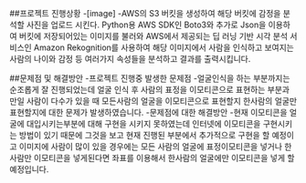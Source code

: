 ##프로젝트 진행상황
-[image]
-AWS의 S3 버킷을 생성하여 해당 버킷에 감정을 분석할 사진을 업로드 시킨다.
Python용 AWS SDK인 Boto3와 추가로 Json을 이용하여 버킷에 저장되어있는 이미지를 불러와 AWS에서 제공되는 딥 러닝 기반 시각 분석 서비스인 Amazon Rekognition를 사용하여 해당 이미지에서 사람을 인식하고 보여지는 사람의 나이와 감정 등 여러가지 속성들을 분석하고 결과를 출력시킵니다.

##문제점 및 해결방안
-프로젝트 진행중 발생한 문제점
 -얼굴인식을 하는 부분까지는 순조롭게 잘 진행되었는데 얼굴 인식 후 사람의 표정을 이모티콘으로 표현하는 부분과 만일 사람이 다수가 있을 때 모든사람의 얼굴을 이모티콘으로 표현할지 한사람의 얼굴만 표현할지에 대한 문제가 발생하였습니다.
-문제점에 대한 해결방안
 -현재 이모티콘을 얼굴에 대입시키는부분에 대해 구현을 시키지 못하였는데 인터넷에 이모티콘을 구현시키는 방법이 있기 때문에 그것을 보고 현재 진행된 부분에서 추가적으로 구현을 할 예정이고 이미지에 사람이 많이 있을 경우에는 모든 사람의 얼굴에 표정이모티콘을 넣거나 한사람만 이모티콘을 넣게된다면 좌표를 이용해서 한사람의 얼굴에만 이모티콘을 넣게 할 예정입니다.

